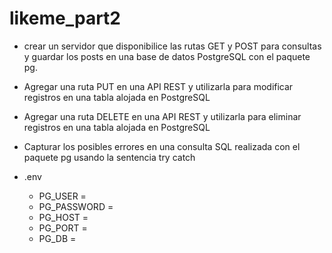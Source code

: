 # likeme_part2

- crear un servidor que disponibilice las rutas GET y POST para consultas y guardar
los posts en una base de datos PostgreSQL con el paquete pg.

- Agregar una ruta PUT en una API REST y utilizarla para modificar registros en una
tabla alojada en PostgreSQL
- Agregar una ruta DELETE en una API REST y utilizarla para eliminar registros en una
tabla alojada en PostgreSQL
- Capturar los posibles errores en una consulta SQL realizada con el paquete pg
usando la sentencia try catch

- .env
  - PG_USER =
  - PG_PASSWORD =
  - PG_HOST =
  - PG_PORT =
  - PG_DB =
